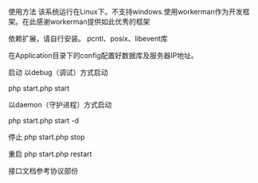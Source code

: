 使用方法
该系统运行在Linux下。不支持windows.使用workerman作为开发框架。在此感谢workerman提供如此优秀的框架

依赖扩展，请自行安装。
pcntl、posix、libevent库

在Application目录下的config配置好数据库及服务器IP地址。

启动
以debug（调试）方式启动

php start.php start

以daemon（守护进程）方式启动

php start.php start -d

停止
php start.php stop

重启
php start.php restart

接口文档参考协议部份